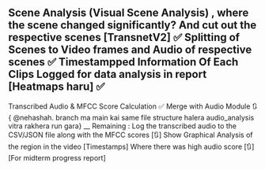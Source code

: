 Scene Analysis (Visual Scene Analysis) , where the scene changed significantly? And cut out the respective scenes [TransnetV2] ✅ 
Splitting of Scenes to Video frames and Audio of respective scenes ✅ 
Timestampped Information Of Each Clips Logged for data analysis in report [Heatmaps haru]  ✅ 
-----------------------------------------------------------------------------
Transcribed Audio & MFCC Score Calculation ✅ 
Merge with Audio Module 🔃 { @nehashah.  branch ma main kai same file structure halera audio_analysis vitra rakhera run gara}
__
Remaining : 
Log the transcribed audio to the CSV/JSON file along with the MFCC scores [🔃]
Show Graphical Analysis of the region in the video [Timestamps] Where there was high audio score [🔃] [For midterm progress report]